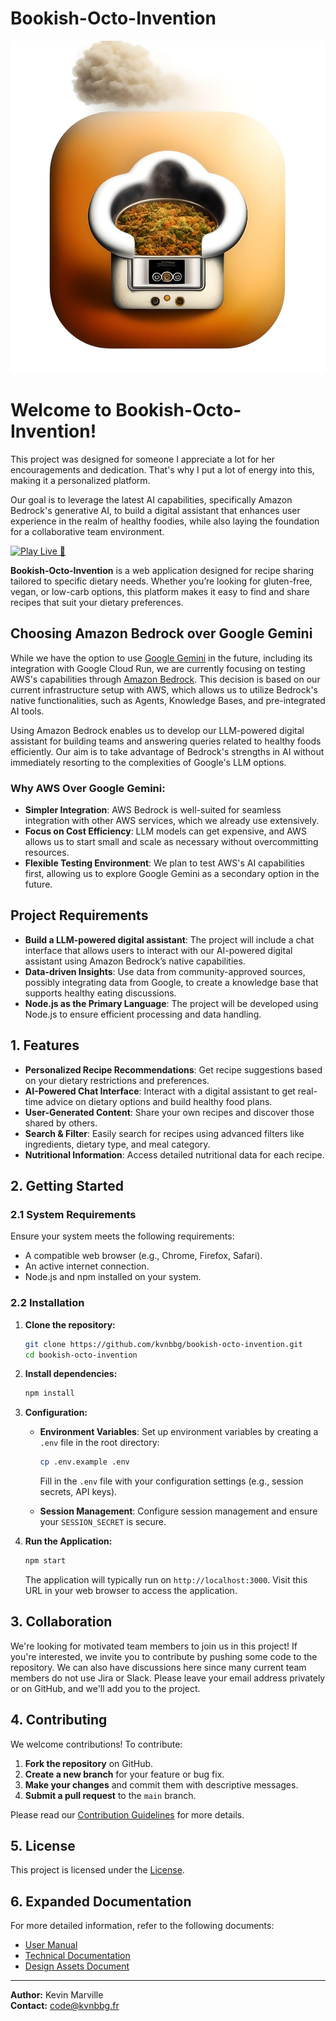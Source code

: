 # Bookish-Octo-Invention

![Bookish-Octo-Invention Logo](doc/images/logo.png)

# Welcome to Bookish-Octo-Invention!

This project was designed for someone I appreciate a lot for her encouragements and dedication. That's why I put a lot of energy into this, making it a personalized platform. 

Our goal is to leverage the latest AI capabilities, specifically Amazon Bedrock's generative AI, to build a digital assistant that enhances user experience in the realm of healthy foodies, while also laying the foundation for a collaborative team environment.

[![Play Live 🚀](https://kvnbbg.github.io/bookish-octo-invention/)](https://kvnbbg.github.io/bookish-octo-invention/)

**Bookish-Octo-Invention** is a web application designed for recipe sharing tailored to specific dietary needs. Whether you’re looking for gluten-free, vegan, or low-carb options, this platform makes it easy to find and share recipes that suit your dietary preferences.

## Choosing Amazon Bedrock over Google Gemini

While we have the option to use [Google Gemini](https://ai.google.dev/gemini-api/docs/quickstart?authuser=2&hl=fr&lang=node) in the future, including its integration with Google Cloud Run, we are currently focusing on testing AWS's capabilities through [Amazon Bedrock](https://aws.amazon.com/bedrock/). This decision is based on our current infrastructure setup with AWS, which allows us to utilize Bedrock's native functionalities, such as Agents, Knowledge Bases, and pre-integrated AI tools.

Using Amazon Bedrock enables us to develop our LLM-powered digital assistant for building teams and answering queries related to healthy foods efficiently. Our aim is to take advantage of Bedrock's strengths in AI without immediately resorting to the complexities of Google's LLM options. 

### Why AWS Over Google Gemini:
- **Simpler Integration**: AWS Bedrock is well-suited for seamless integration with other AWS services, which we already use extensively.
- **Focus on Cost Efficiency**: LLM models can get expensive, and AWS allows us to start small and scale as necessary without overcommitting resources.
- **Flexible Testing Environment**: We plan to test AWS's AI capabilities first, allowing us to explore Google Gemini as a secondary option in the future.

## Project Requirements
- **Build a LLM-powered digital assistant**: The project will include a chat interface that allows users to interact with our AI-powered digital assistant using Amazon Bedrock’s native capabilities.
- **Data-driven Insights**: Use data from community-approved sources, possibly integrating data from Google, to create a knowledge base that supports healthy eating discussions.
- **Node.js as the Primary Language**: The project will be developed using Node.js to ensure efficient processing and data handling.

## 1. Features

- **Personalized Recipe Recommendations**: Get recipe suggestions based on your dietary restrictions and preferences.
- **AI-Powered Chat Interface**: Interact with a digital assistant to get real-time advice on dietary options and build healthy food plans.
- **User-Generated Content**: Share your own recipes and discover those shared by others.
- **Search & Filter**: Easily search for recipes using advanced filters like ingredients, dietary type, and meal category.
- **Nutritional Information**: Access detailed nutritional data for each recipe.

## 2. Getting Started

### 2.1 System Requirements

Ensure your system meets the following requirements:

- A compatible web browser (e.g., Chrome, Firefox, Safari).
- An active internet connection.
- Node.js and npm installed on your system.

### 2.2 Installation

1. **Clone the repository:**
   ```bash
   git clone https://github.com/kvnbbg/bookish-octo-invention.git
   cd bookish-octo-invention
   ```

2. **Install dependencies:**
   ```bash
   npm install
   ```

3. **Configuration:**
   - **Environment Variables**: Set up environment variables by creating a `.env` file in the root directory:
     ```bash
     cp .env.example .env
     ```
     Fill in the `.env` file with your configuration settings (e.g., session secrets, API keys).

   - **Session Management**: Configure session management and ensure your `SESSION_SECRET` is secure.

4. **Run the Application:**
   ```bash
   npm start
   ```

   The application will typically run on `http://localhost:3000`. Visit this URL in your web browser to access the application.

## 3. Collaboration

We're looking for motivated team members to join us in this project! If you're interested, we invite you to contribute by pushing some code to the repository. We can also have discussions here since many current team members do not use Jira or Slack. Please leave your email address privately or on GitHub, and we'll add you to the project.

## 4. Contributing

We welcome contributions! To contribute:

1. **Fork the repository** on GitHub.
2. **Create a new branch** for your feature or bug fix.
3. **Make your changes** and commit them with descriptive messages.
4. **Submit a pull request** to the `main` branch.

Please read our [Contribution Guidelines](CONTRIBUTING.md) for more details.

## 5. License

This project is licensed under the [License](LICENSE).

## 6. Expanded Documentation

For more detailed information, refer to the following documents:

- [User Manual](doc/userManual.md)
- [Technical Documentation](doc/technicalDoc.md)
- [Design Assets Document](doc/designAssets.md)

---

**Author:** Kevin Marville  
**Contact:** [code@kvnbbg.fr](mailto:code@kvnbbg.fr)
